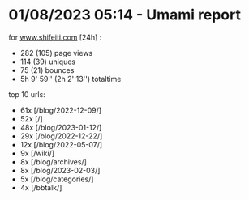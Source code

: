 # 01/08/2023 05:14 - Umami report
for www.shifeiti.com [24h] :

 - 282 (105) page views
 - 114 (39) uniques
 - 75 (21) bounces
 - 5h 9' 59'' (2h 2' 13'') totaltime


top 10 urls:
 - 61x [/blog/2022-12-09/]
 - 52x [/]
 - 48x [/blog/2023-01-12/]
 - 29x [/blog/2022-12-22/]
 - 12x [/blog/2022-05-07/]
 - 9x [/wiki/]
 - 8x [/blog/archives/]
 - 8x [/blog/2023-02-03/]
 - 5x [/blog/categories/]
 - 4x [/bbtalk/]


